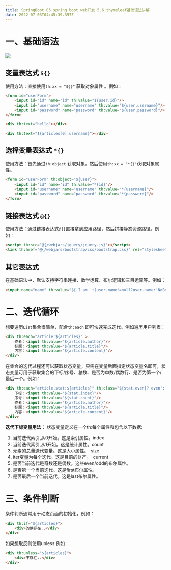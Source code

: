 ```yaml
---
title: SpringBoot 05.spring boot web开发 5.6.thymeleaf基础语法讲解
date: 2022-07-03T04:45:39.397Z
---
```

# 一、基础语法

![](https://gitee.com/krislin_zhao/IMGcloud/raw/master/img/20200525101013.png)

## 变量表达式 `${}`

使用方法：直接使用`th:xx = "${}"` 获取对象属性 。例如：

```html
<form id="userForm">
    <input id="id" name="id" th:value="${user.id}"/>
    <input id="username" name="username" th:value="${user.username}"/>
    <input id="password" name="password" th:value="${user.password}"/>
</form>

<div th:text="hello"></div>

<div th:text="${articles[0].username}"></div>
```

## 选择变量表达式 `*{}`

使用方法：首先通过`th:object` 获取对象，然后使用`th:xx = "*{}"`获取对象属性。

```html
<form id="userForm" th:object="${user}">
    <input id="id" name="id" th:value="*{id}"/>
    <input id="username" name="username" th:value="*{username}"/>
    <input id="password" name="password" th:value="*{password}"/>
</form>
```

## 链接表达式 `@{}`

使用方法：通过链接表达式`@{}`直接拿到应用路径，然后拼接静态资源路径。例如：

```html
<script th:src="@{/webjars/jquery/jquery.js}"></script>
<link th:href="@{/webjars/bootstrap/css/bootstrap.css}" rel="stylesheet" type="text/css">
```

## 其它表达式

在基础语法中，默认支持字符串连接、数学运算、布尔逻辑和三目运算等。例如：

```html
<input name="name" th:value="${'I am '+(user.name!=null?user.name:'NoBody')}"/>
```

# 二、迭代循环

想要遍历`List`集合很简单，配合`th:each` 即可快速完成迭代。例如遍历用户列表：

```html
<div th:each="article:${articles}" >
    作者：<input th:value="${article.author}"/>
    标题：<input th:value="${article.title}"/>
    内容：<input th:value="${article.content}"/>
</div>
```

在集合的迭代过程还可以获取状态变量，只需在变量后面指定状态变量名即可，状态变量可用于获取集合的下标/序号、总数、是否为单数/偶数行、是否为第一个/最后一个。例如：

```html
<div th:each="article,stat:${articles}" th:class="${stat.even}?'even':'odd'">
    下标：<input th:value="${stat.index}"/>
    序号：<input th:value="${stat.count}"/>
    作者：<input th:value="${article.author}"/>
    标题：<input th:value="${article.title}"/>
    内容：<input th:value="${article.content}"/>
</div>
```

**迭代下标变量用法：**
状态变量定义在一个th:每个属性和包含以下数据:

1. 当前迭代索引,从0开始。这是索引属性。index
2. 当前迭代索引,从1开始。这是统计属性。count
3. 元素的总量迭代变量。这是大小属性。　size
4. iter变量为每个迭代。这是目前的财产。　current
5. 是否当前迭代是奇数还是偶数。这些even/odd的布尔属性。
6. 是否第一个当前迭代。这是first布尔属性。
7. 是否最后一个当前迭代。这是last布尔属性。

# 三、条件判断

条件判断通常用于动态页面的初始化，例如：

```html
<div th:if="${articles}">
    <div>的确存在..</div>
</div>
```

如果想取反则使用unless 例如：

```html
<div th:unless="${articles}">
    <div>不存在..</div>
</div>
```